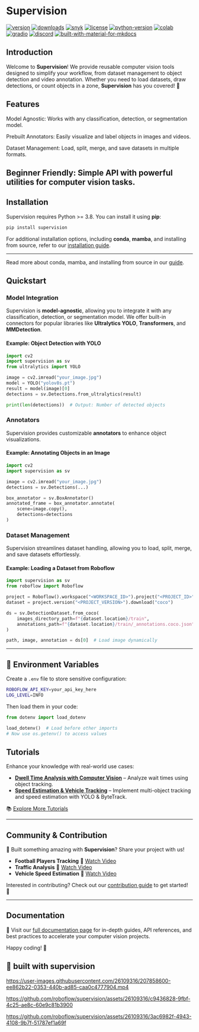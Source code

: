 
# Supervision
[![version](https://badge.fury.io/py/supervision.svg)](https://badge.fury.io/py/supervision)
[![downloads](https://img.shields.io/pypi/dm/supervision)](https://pypistats.org/packages/supervision)
[![snyk](https://snyk.io/advisor/python/supervision/badge.svg)](https://snyk.io/advisor/python/supervision)
[![license](https://img.shields.io/pypi/l/supervision)](https://github.com/roboflow/supervision/blob/main/LICENSE.md)
[![python-version](https://img.shields.io/pypi/pyversions/supervision)](https://badge.fury.io/py/supervision)
[![colab](https://colab.research.google.com/assets/colab-badge.svg)](https://colab.research.google.com/github/roboflow/supervision/blob/main/demo.ipynb)
[![gradio](https://img.shields.io/badge/%F0%9F%A4%97%20Hugging%20Face-Spaces-blue)](https://huggingface.co/spaces/Roboflow/Annotators)
[![discord](https://img.shields.io/discord/1159501506232451173?logo=discord&label=discord&labelColor=fff&color=5865f2&link=https%3A%2F%2Fdiscord.gg%2FGbfgXGJ8Bk)](https://discord.gg/GbfgXGJ8Bk)
[![built-with-material-for-mkdocs](https://img.shields.io/badge/Material_for_MkDocs-526CFE?logo=MaterialForMkDocs&logoColor=white)](https://squidfunk.github.io/mkdocs-material/)



</div>


## Introduction
Welcome to **Supervision**! We provide reusable computer vision tools designed to simplify your workflow, from dataset management to object detection and video annotation. Whether you need to load datasets, draw detections, or count objects in a zone, **Supervision** has you covered! 🤝

## Features

Model Agnostic: Works with any classification, detection, or segmentation model.

Prebuilt Annotators: Easily visualize and label objects in images and videos.

Dataset Management: Load, split, merge, and save datasets in multiple formats.

Beginner Friendly: Simple API with powerful utilities for computer vision tasks.
---

## Installation
Supervision requires Python >= 3.8. You can install it using **pip**:
```sh
pip install supervision
```
For additional installation options, including **conda**, **mamba**, and installing from source, refer to our [installation guide](#).

---

Read more about conda, mamba, and installing from source in our [guide](https://roboflow.github.io/supervision/).

## Quickstart
### Model Integration
Supervision is **model-agnostic**, allowing you to integrate it with any classification, detection, or segmentation model. We offer built-in connectors for popular libraries like **Ultralytics YOLO**, **Transformers**, and **MMDetection**.

#### Example: Object Detection with YOLO
```python
import cv2
import supervision as sv
from ultralytics import YOLO

image = cv2.imread("your_image.jpg")
model = YOLO("yolov8s.pt")
result = model(image)[0]
detections = sv.Detections.from_ultralytics(result)

print(len(detections))  # Output: Number of detected objects
```


### Annotators
Supervision provides customizable **annotators** to enhance object visualizations.

#### Example: Annotating Objects in an Image
```python
import cv2
import supervision as sv

image = cv2.imread("your_image.jpg")
detections = sv.Detections(...)

box_annotator = sv.BoxAnnotator()
annotated_frame = box_annotator.annotate(
    scene=image.copy(),
    detections=detections
)
```


### Dataset Management
Supervision streamlines dataset handling, allowing you to load, split, merge, and save datasets effortlessly.

#### Example: Loading a Dataset from Roboflow
```python
import supervision as sv
from roboflow import Roboflow

project = Roboflow().workspace("<WORKSPACE_ID>").project("<PROJECT_ID>")
dataset = project.version("<PROJECT_VERSION>").download("coco")

ds = sv.DetectionDataset.from_coco(
    images_directory_path=f"{dataset.location}/train",
    annotations_path=f"{dataset.location}/train/_annotations.coco.json",
)

path, image, annotation = ds[0]  # Load image dynamically
```


---


## 🔐 Environment Variables

Create a `.env` file to store sensitive configuration:

```bash
ROBOFLOW_API_KEY=your_api_key_here
LOG_LEVEL=INFO
```

Then load them in your code:
```python
from dotenv import load_dotenv

load_dotenv()  # Load before other imports
# Now use os.getenv() to access values
```

## Tutorials
Enhance your knowledge with real-world use cases:
- **[Dwell Time Analysis with Computer Vision](#)** – Analyze wait times using object tracking.
- **[Speed Estimation & Vehicle Tracking](#)** – Implement multi-object tracking and speed estimation with YOLO & ByteTrack.

📚 [Explore More Tutorials](#)

---

## Community & Contribution
🚀 Built something amazing with **Supervision**? Share your project with us!
- **Football Players Tracking** 🎥 [Watch Video](#)
- **Traffic Analysis** 🎥 [Watch Video](#)
- **Vehicle Speed Estimation** 🎥 [Watch Video](#)

Interested in contributing? Check out our [contribution guide](#) to get started! 🙏

---

## Documentation
📖 Visit our [full documentation page](#) for in-depth guides, API references, and best practices to accelerate your computer vision projects.

Happy coding! 🎉


## 💜 built with supervision

https://user-images.githubusercontent.com/26109316/207858600-ee862b22-0353-440b-ad85-caa0c4777904.mp4

https://github.com/roboflow/supervision/assets/26109316/c9436828-9fbf-4c25-ae8c-60e9c81b3900

https://github.com/roboflow/supervision/assets/26109316/3ac6982f-4943-4108-9b7f-51787ef1a69f

